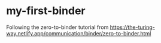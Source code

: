 # my-first-binder
Following the zero-to-binder tutorial from https://the-turing-way.netlify.app/communication/binder/zero-to-binder.html
